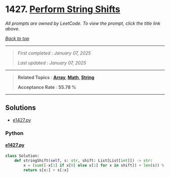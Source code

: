 # 1427. [Perform String Shifts](<https://leetcode.com/problems/perform-string-shifts>)

*All prompts are owned by LeetCode. To view the prompt, click the title link above.*

*[Back to top](<../README.md>)*

------

> *First completed : January 07, 2025*
>
> *Last updated : January 07, 2025*

------

> **Related Topics** : **[Array](<by_topic/Array.md>), [Math](<by_topic/Math.md>), [String](<by_topic/String.md>)**
>
> **Acceptance Rate** : **55.78 %**

------

## Solutions

- [e1427.py](<../my-submissions/e1427.py>)
### Python
#### [e1427.py](<../my-submissions/e1427.py>)
```Python
class Solution:
    def stringShift(self, s: str, shift: List[List[int]]) -> str:
        x = (sum([-x[1] if x[0] else x[1] for x in shift]) + len(s)) % len(s)
        return s[x:] + s[:x]

```

